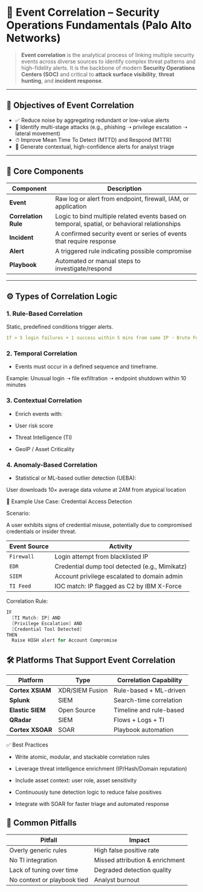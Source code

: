 # 🔗 Event Correlation – Security Operations Fundamentals (Palo Alto Networks)

> **Event correlation** is the analytical process of linking multiple security events across diverse sources to identify complex threat patterns and high-fidelity alerts. It is the backbone of modern **Security Operations Centers (SOC)** and critical to **attack surface visibility**, **threat hunting**, and **incident response**.

---

## 🎯 Objectives of Event Correlation

- ✅ Reduce noise by aggregating redundant or low-value alerts  
- 🧠 Identify multi-stage attacks (e.g., phishing ➝ privilege escalation ➝ lateral movement)  
- ⏱ Improve Mean Time To Detect (MTTD) and Respond (MTTR)  
- 🚨 Generate contextual, high-confidence alerts for analyst triage

---

## 🧩 Core Components

| Component              | Description |
|------------------------|-------------|
| **Event**              | Raw log or alert from endpoint, firewall, IAM, or application |
| **Correlation Rule**   | Logic to bind multiple related events based on temporal, spatial, or behavioral relationships |
| **Incident**           | A confirmed security event or series of events that require response |
| **Alert**              | A triggered rule indicating possible compromise |
| **Playbook**           | Automated or manual steps to investigate/respond |

---

## ⚙️ Types of Correlation Logic

### 1. **Rule-Based Correlation**
Static, predefined conditions trigger alerts.
```yaml
If > 5 login failures + 1 success within 5 mins from same IP ➝ Brute Force Alert
```

### 2. **Temporal Correlation**

- Events must occur in a defined sequence and timeframe.

Example: Unusual login ➝ file exfiltration ➝ endpoint shutdown within 10 minutes

### 3. **Contextual Correlation**

- Enrich events with:

- User risk score

- Threat Intelligence (TI)

- GeoIP / Asset Criticality

### 4. **Anomaly-Based Correlation**

- Statistical or ML-based outlier detection (UEBA):

User downloads 10× average data volume at 2AM from atypical location

🧪 Example Use Case: Credential Access Detection

Scenario:

A user exhibits signs of credential misuse, potentially due to compromised credentials or insider threat.

| Event Source | Activity                                       |
| ------------ | ---------------------------------------------- |
| `Firewall`   | Login attempt from blacklisted IP              |
| `EDR`        | Credential dump tool detected (e.g., Mimikatz) |
| `SIEM`       | Account privilege escalated to domain admin    |
| `TI Feed`    | IOC match: IP flagged as C2 by IBM X-Force     |

Correlation Rule:

```c
IF
  [TI Match: IP] AND
  [Privilege Escalation] AND
  [Credential Tool Detected]
THEN
  Raise HIGH alert for Account Compromise
```

## 🛠 Platforms That Support Event Correlation

| Platform         | Type            | Correlation Capability  |
| ---------------- | --------------- | ----------------------- |
| **Cortex XSIAM** | XDR/SIEM Fusion | Rule-based + ML-driven  |
| **Splunk**       | SIEM            | Search-time correlation |
| **Elastic SIEM** | Open Source     | Timeline and rule-based |
| **QRadar**       | SIEM            | Flows + Logs + TI       |
| **Cortex XSOAR** | SOAR            | Playbook automation     |

✅ Best Practices

- Write atomic, modular, and stackable correlation rules

- Leverage threat intelligence enrichment (IP/Hash/Domain reputation)

- Include asset context: user role, asset sensitivity

- Continuously tune detection logic to reduce false positives

- Integrate with SOAR for faster triage and automated response

## 🚫 Common Pitfalls

| Pitfall                     | Impact                          |
| --------------------------- | ------------------------------- |
| Overly generic rules        | High false positive rate        |
| No TI integration           | Missed attribution & enrichment |
| Lack of tuning over time    | Degraded detection quality      |
| No context or playbook tied | Analyst burnout                 |



